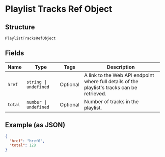 
# Playlist Tracks Ref Object

## Structure

`PlaylistTracksRefObject`

## Fields

| Name | Type | Tags | Description |
|  --- | --- | --- | --- |
| `href` | `string \| undefined` | Optional | A link to the Web API endpoint where full details of the playlist's tracks can be retrieved. |
| `total` | `number \| undefined` | Optional | Number of tracks in the playlist. |

## Example (as JSON)

```json
{
  "href": "href0",
  "total": 128
}
```

